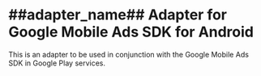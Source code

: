 # ##adapter_name## Adapter for Google Mobile Ads SDK for Android

This is an adapter to be used in conjunction with the Google Mobile Ads SDK in
Google Play services.
